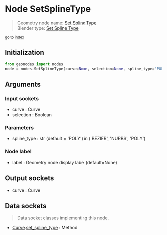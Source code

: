 
# Node SetSplineType

> Geometry node name: [Set Spline Type](https://docs.blender.org/manual/en/latest/modeling/geometry_nodes/curve/set_spline_type.html)<br>
  Blender type: [Set Spline Type](https://docs.blender.org/api/current/bpy.types.GeometryNodeCurveSplineType.html)
  
<sub>go to [index](/docs/index.md)</sub>

Initialization
--------------

```python
from geonodes import nodes
node = nodes.SetSplineType(curve=None, selection=None, spline_type='POLY', label=None)
```



## Arguments


### Input sockets

- curve : Curve
- selection : Boolean

### Parameters

- spline_type : str (default = 'POLY') in ('BEZIER', 'NURBS', 'POLY')

### Node label

- label : Geometry node display label (default=None)

## Output sockets

- curve : Curve

## Data sockets

> Data socket classes implementing this node.
  
  
- [Curve](/docs/sockets/Curve.md).[set_spline_type](/docs/sockets/Curve.md#set_spline_type) : Method
  
